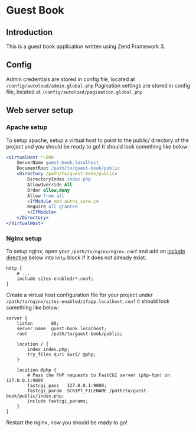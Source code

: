 # Guest Book

## Introduction

This is a guest book application written using Zend Framework 3.

## Config

Admin credentials are stored in config file, located at ```/config/autoload/admin.global.php```
Pagination settings are stored in config file, located at ```/config/autoload/pagination.global.php```


## Web server setup

### Apache setup

To setup apache, setup a virtual host to point to the public/ directory of the
project and you should be ready to go! It should look something like below:

```apache
<VirtualHost *:80>
    ServerName guest-book.localhost
    DocumentRoot /path/to/guest-book/public
    <Directory /path/to/guest-book/public>
        DirectoryIndex index.php
        AllowOverride All
        Order allow,deny
        Allow from all
        <IfModule mod_authz_core.c>
        Require all granted
        </IfModule>
    </Directory>
</VirtualHost>
```

### Nginx setup

To setup nginx, open your `/path/to/nginx/nginx.conf` and add an
[include directive](http://nginx.org/en/docs/ngx_core_module.html#include) below
into `http` block if it does not already exist:

```nginx
http {
    # ...
    include sites-enabled/*.conf;
}
```


Create a virtual host configuration file for your project under `/path/to/nginx/sites-enabled/zfapp.localhost.conf`
it should look something like below:

```nginx
server {
    listen       80;
    server_name  guest-book.localhost;
    root         /path/to/guest-book/public;

    location / {
        index index.php;
        try_files $uri $uri/ @php;
    }

    location @php {
        # Pass the PHP requests to FastCGI server (php-fpm) on 127.0.0.1:9000
        fastcgi_pass   127.0.0.1:9000;
        fastcgi_param  SCRIPT_FILENAME /path/to/guest-book/public/index.php;
        include fastcgi_params;
    }
}
```

Restart the nginx, now you should be ready to go!